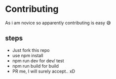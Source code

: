 # Contributing

As i am novice so apparently contributing is easy 😅️

## steps
- Just fork this repo
- use npm install
- npm run dev for dev/ test
- npm run build for build
- PR me, I will surely accept.. xD


